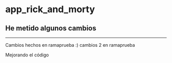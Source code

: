 # app_rick_and_morty

He metido algunos cambios
-------
-------

Cambios hechos en ramaprueba :)
cambios 2 en ramaprueba

Mejorando el código